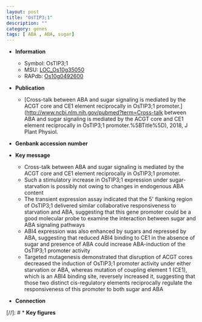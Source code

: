 ```yaml
---
layout: post
title: "OsTIP3;1"
description: ""
category: genes
tags: [ ABA , ABA, sugar]
---
```


* **Information**  
    + Symbol: OsTIP3;1  
    + MSU: [LOC_Os10g35050](http://rice.uga.edu/cgi-bin/ORF_infopage.cgi?orf=LOC_Os10g35050)  
    + RAPdb: [Os10g0492600](https://rapdb.dna.affrc.go.jp/locus/?name=Os10g0492600)  

* **Publication**  
    + [Cross-talk between ABA and sugar signaling is mediated by the ACGT core and CE1 element reciprocally in OsTIP3;1 promoter.](http://www.ncbi.nlm.nih.gov/pubmed?term=Cross-talk between ABA and sugar signaling is mediated by the ACGT core and CE1 element reciprocally in OsTIP3;1 promoter.%5BTitle%5D), 2018, J Plant Physiol.

* **Genbank accession number**  

* **Key message**  
    + Cross-talk between ABA and sugar signaling is mediated by the ACGT core and CE1 element reciprocally in OsTIP3;1 promoter.
    + Such a stimulatory increase in OsTIP3;1 expression under sugar-starvation is possibly not owing to changes in endogenous ABA content
    + The transient expression assay indicated that the 5' flanking region of OsTIP3;1 delivered similar collaborative responsiveness to starvation and ABA, suggesting that this gene promoter could be a good molecular probe to examine the interaction between sugar and ABA signaling pathways
    + ABI4 expression was also enhanced by sugars and repressed by ABA, suggesting that reduced ABI4 binding to CE1 in the absence of sugar and presence of ABA could increase ABA-induction of the OsTIP3;1 promoter activity
    + Targeted mutagenesis demonstrated that disruption of ACGT cores decreased the induction of OsTIP3;1 promoter activity under either starvation or ABA, whereas mutation of coupling element 1 (CE1), which is an ABI4 binding site, reversely increased it, suggesting that those two distinct cis-regulatory elements reciprocally regulate the responsiveness of this promoter to both sugar and ABA

* **Connection**  

[//]: # * **Key figures**  


